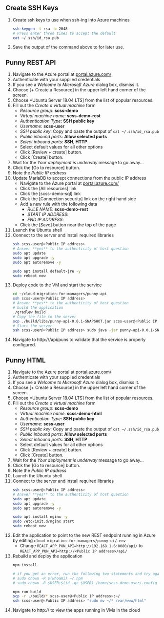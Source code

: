 ## Create SSH Keys
1. Create ssh keys to use when ssh-ing into Azure machines
    ``` bash
    ssh-keygen -t rsa -b 2048
    # Press enter three times to accept the default
    cat ~/.ssh/id_rsa.pub
    ```
1. Save the output of the command above to for later use.

## Punny REST API
1. Navigate to the Azure portal at
   [portal.azure.com/](https://portal.azure.com/)
1. Authenticate with your supplied credentials
1. If you see a *Welcome to Microsoft Azure* dialog box, dismiss it.
1. Choose [+ Create a Resource] in the upper left hand corner of the screen.
1. Choose *Ubuntu Server 18.04 LTS] from the list of popular resources.
1. Fill out the *Create a virtual machine* form
    - *Resource group*: **scss-demo**
    - *Virtual machine name*: **scss-demo-rest**
    - *Authentication Type*: **SSH public key**
    - *Username*: **scss-user**
    - *SSH public key*: Copy and paste the output of `cat ~/.ssh/id_rsa.pub`
    - *Public inbound ports*: **Allow selected ports**
    - *Select inbound ports*: **SSH, HTTP**
    - Select default values for all other options
    - Click [Review + create] button.
    - Click [Create] button.
1. Wait for the *Your deployment is underway* message to go away...
1. Click the [Go to resource] button.
1. Note the *Public IP address*
1. Update MariaDB to accept connections from the public IP address
    - Navigate to the Azure portal at
        [portal.azure.com/](https://portal.azure.com/)
    - Click the [All resources] link 
    - Click the [scss-demo-sql] link
    - Click the [Connection security] link on the right hand side
    - Add a new rule with the following data
        * *RULE NAME*: **scss-demo-rest**
        * *START IP ADDRESS*: **<Public IP address>**
        * *END IP ADDRESS*: **<Public IP address>**
    - Click the [Save] button near the top of the page
1. Launch the Ubuntu shell
1. Connect to the server and install required libraries
    ```bash
    ssh scss-user@<Public IP address>
    # Answer **yes** to the authenticity of host question
    sudo apt update
    sudo apt upgrade -y
    sudo apt autoremove -y

    sudo apt install default-jre -y
    sudo reboot now
    ```
1. Deploy code to the VM and start the service
    ``` bash
    cd ~/cloud-migration-for-managers/punny-api
    ssh scss-user@<Public IP address>
    # Answer **yes** to the authenticity of host question
    # build the application
    ./gradlew build
    # Copy the file to the server
    scp ./build/libs/punny-api-0.0.1-SNAPSHOT.jar scss-user@<Public IP address>:~/
    # Start the server
    ssh scss-user@<Public IP address> sudo java -jar punny-api-0.0.1-SNAPSHOT.jar --server.port=80
    ```
1. Navigate to http://<Public IP address>/api/puns to validate that the service
   is properly configured.

## Punny HTML
1. Navigate to the Azure portal at
   [portal.azure.com/](https://portal.azure.com/)
1. Authenticate with your supplied credentials
1. If you see a *Welcome to Microsoft Azure* dialog box, dismiss it.
1. Choose [+ Create a Resource] in the upper left hand corner of the screen.
1. Choose *Ubuntu Server 18.04 LTS] from the list of popular resources.
1. Fill out the *Create a virtual machine* form
    - *Resource group*: **scss-demo**
    - *Virtual machine name*: **scss-demo-html**
    - *Authentication Type*: **SSH public key**
    - *Username*: **scss-user**
    - *SSH public key*: Copy and paste the output of `cat ~/.ssh/id_rsa.pub`
    - *Public inbound ports*: **Allow selected ports**
    - *Select inbound ports*: **SSH, HTTP**
    - Select default values for all other options
    - Click [Review + create] button.
    - Click [Create] button.
1. Wait for the *Your deployment is underway* message to go away...
1. Click the [Go to resource] button.
1. Note the *Public IP address*
1. Launch the Ubuntu shell
1. Connect to the server and install required libraries
    ```bash
    ssh scss-user@<Public IP address>
    # Answer **yes** to the authenticity of host question
    sudo apt update
    sudo apt upgrade -y
    sudo apt autoremove -y

    sudo apt install nginx -y
    sudo /etc/init.d/nginx start
    sudo reboot now
    ```
1. Edit the application to point to the new REST endpoint running in Azure by
   editing
   `cloud-migration-for-managers/punny-ui/.env`
    - Change `REACT_APP_PUN_API=http://192.168.1.6:8080/api/` to
        `REACT_APP_PUN_API=http://<Public IP address>/api/`
1. Rebuild and deploy the application
    ``` bash
    npm install

    # if you get an error, run the following two statements and try again
    # sudo chown -R $(whoami) ~/.npm
    # sudo chown -R $USER:$(id -gn $USER) /home/scss-demo-user/.config

    npm run build
    scp -r ./build/* scss-user@<Public IP address>:~/
    ssh scss-user@<Public IP address> "sudo mv ~/* /var/www/html"
    ```
1. Navigate to http://<Public IP address> to view the apps running in VMs in the
   cloud
